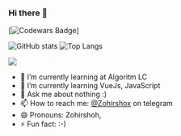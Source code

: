 ### Hi there 👋

[![Codewars Badge](https://www.codewars.com/users/Zohirshoh711/badges/large)]

<!--![azamjonbro's github stats](https://github-readme-stats.vercel.app/api?username=azamjonbro&show_icons=true&theme=default)-->
![GitHub stats](https://github-readme-stats.vercel.app/api?username=zohirshoh711&count_private=true&show_icons=true&line_height=40&theme=holi)
![Top Langs](https://github-readme-stats.vercel.app/api/top-langs/?username=zohirshoh711&langs_count=5&hide=html,cmake&theme=holi)


<!-- [![Harlok's WakaTime stats](https://github-readme-stats.vercel.app/api/wakatime?username=azamjonbro)](https://github.com/anuraghazra/github-readme-stats)  -->

![](https://komarev.com/ghpvc/?username=zohirshoh711&color=blue&theme=onedark)

- 🔭 I’m currently learning at Algoritm LC
- 🌱 I’m currently learning VueJs, JavaScript
- 💬 Ask me about nothing :)
- 📫 How to reach me: [@Zohirshox](https://t.me/rxmnv_711) on telegram
- 😄 Pronouns: Zohirshoh,
- ⚡️ Fun fact: :-)

<a href="https://github.com/azamjonbro">
<!--   <img src="https://spotify-readme-vodiylik.vercel.app/api?scan=true&theme=light&spin=0" alt="Current Spotify Song"> -->
</a>

